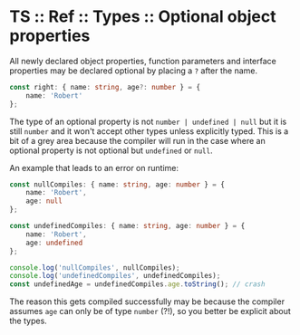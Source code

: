 # TS :: Ref :: Types :: Optional object properties

All newly declared object properties, function parameters and interface properties may be declared optional by placing a `?` after the name.

```ts
const right: { name: string, age?: number } = {
    name: 'Robert'
};
```

The type of an optional property is not `number | undefined | null` but it is still `number` and it won't accept other types unless explicitly typed. This is a bit of a grey area because the compiler will run in the case where an optional property is not optional but `undefined` or `null`.

An example that leads to an error on runtime:

```ts
const nullCompiles: { name: string, age: number } = {
    name: 'Robert',
    age: null
};

const undefinedCompiles: { name: string, age: number } = {
    name: 'Robert',
    age: undefined
};

console.log('nullCompiles', nullCompiles);
console.log('undefinedCompiles', undefinedCompiles);
const undefinedAge = undefinedCompiles.age.toString(); // crash
```

The reason this gets compiled successfully may be because the compiler assumes `age` can only be of type `number` (?!), so you better be explicit about the types.
